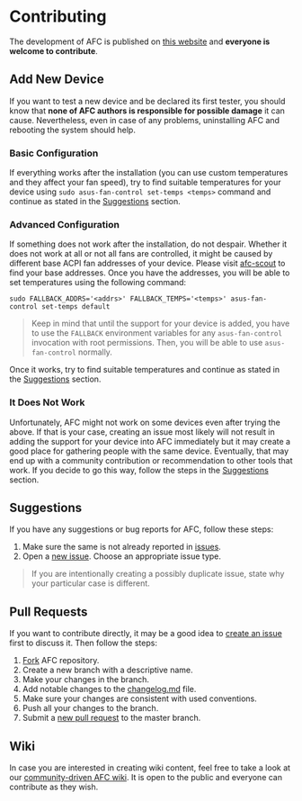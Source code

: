 # Contributing

The development of AFC is published on [this website](https://github.com/dominiksalvet/asus-fan-control) and **everyone is welcome to contribute**.

## Add New Device

If you want to test a new device and be declared its first tester, you should know that **none of AFC authors is responsible for possible damage** it can cause. Nevertheless, even in case of any problems, uninstalling AFC and rebooting the system should help.

### Basic Configuration

If everything works after the installation (you can use custom temperatures and they affect your fan speed), try to find suitable temperatures for your device using `sudo asus-fan-control set-temps <temps>` command and continue as stated in the [Suggestions](#suggestions) section.

### Advanced Configuration

If something does not work after the installation, do not despair. Whether it does not work at all or not all fans are controlled, it might be caused by different base ACPI fan addresses of your device. Please visit [afc-scout](https://github.com/dominiksalvet/afc-scout) to find your base addresses. Once you have the addresses, you will be able to set temperatures using the following command:

```
sudo FALLBACK_ADDRS='<addrs>' FALLBACK_TEMPS='<temps>' asus-fan-control set-temps default
```

> Keep in mind that until the support for your device is added, you have to use the `FALLBACK` environment variables for any `asus-fan-control` invocation with root permissions. Then, you will be able to use `asus-fan-control` normally.

Once it works, try to find suitable temperatures and continue as stated in the [Suggestions](#suggestions) section.

### It Does Not Work

Unfortunately, AFC might not work on some devices even after trying the above. If that is your case, creating an issue most likely will not result in adding the support for your device into AFC immediately but it may create a good place for gathering people with the same device. Eventually, that may end up with a community contribution or recommendation to other tools that work. If you decide to go this way, follow the steps in the [Suggestions](#suggestions) section.

## Suggestions

If you have any suggestions or bug reports for AFC, follow these steps:

1. Make sure the same is not already reported in [issues](https://github.com/dominiksalvet/asus-fan-control/issues).
2. Open a [new issue](https://github.com/dominiksalvet/asus-fan-control/issues/new/choose). Choose an appropriate issue type.

> If you are intentionally creating a possibly duplicate issue, state why your particular case is different.

## Pull Requests

If you want to contribute directly, it may be a good idea to [create an issue](https://github.com/dominiksalvet/asus-fan-control/issues/new/choose) first to discuss it. Then follow the steps:

1. [Fork](https://github.com/dominiksalvet/asus-fan-control/fork) AFC repository.
2. Create a new branch with a descriptive name.
3. Make your changes in the branch.
4. Add notable changes to the [changelog.md](changelog.md) file.
5. Make sure your changes are consistent with used conventions.
6. Push all your changes to the branch.
7. Submit a [new pull request](https://github.com/dominiksalvet/asus-fan-control/pulls) to the master branch.

## Wiki

In case you are interested in creating wiki content, feel free to take a look at our [community-driven AFC wiki](https://github.com/dominiksalvet/asus-fan-control/wiki). It is open to the public and everyone can contribute as they wish.

